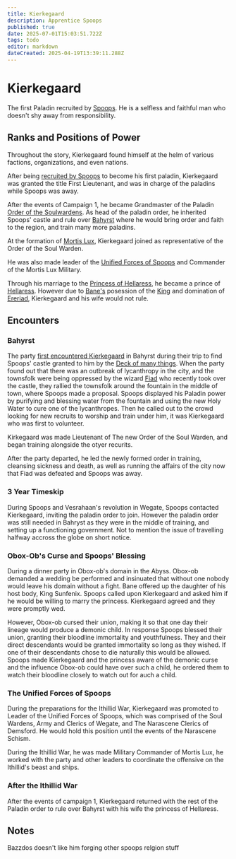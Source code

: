 ```yaml
---
title: Kierkegaard
description: Apprentice Spoops 
published: true
date: 2025-07-01T15:03:51.722Z
tags: todo
editor: markdown
dateCreated: 2025-04-19T13:39:11.288Z
---
```


# Kierkegaard
The first Paladin recruited by [Spoops](/characters/spoops). He is a selfless and faithful man who doesn't shy away from responsibility. 


## Ranks and Positions of Power
Throughout the story, Kierkegaard found himself at the helm of various factions, organizations, and even nations. 

After being [recruited by Spoops](/Events/the-ice-castle-of-bahyrst) to become his first paladin, Kierkegaard was granted the title First Lieutenant, and was in charge of the paladins while Spoops was away.

After the events of Campaign 1, he became Grandmaster of the Paladin [Order of the Soulwardens](/organizations/soulwardens). As head of the paladin order, he inherited Spoops' castle and rule over [Bahyrst](/locations/Mardun/Bahyrst) where he would bring order and faith to the region, and train many more paladins.

At the formation of [Mortis Lux](/organizations/mortis-lux), Kierkegaard joined as representative of the Order of the Soul Warden. 

He was also made leader of the [Unified Forces of Spoops](/organizations/unified-forces-of-spoops) and Commander of the Mortis Lux Military.

Through his marriage to the [Princess of Hellaress](/characters/vilra-sunfenix), he became a prince of [Hellaress](/locations/Ereriad/Hellaress). However due to [Bane's](/characters/bane) posession of the [King](/characters/king-sunfenix) and domination of [Ereriad](/locations/Ereriad), Kierkegaard and his wife would not rule.



## Encounters

### Bahyrst
The party [first encountered Kierkegaard](/Events/the-ice-castle-of-bahyrst) in Bahyrst during their trip to find Spoops' castle granted to him by the [Deck of many things](/items/Deck_Of_Many_Things). 
When the party found out that there was an outbreak of lycanthropy in the city, and the townsfolk were being oppressed by the wizard [Fiad](/characters/fiad) who recently took over the castle, they rallied the townsfolk around the fountain in the middle of town, where Spoops made a proposal. Spoops displayed his Paladin power by purifying and blessing water from the fountain and using the new Holy Water to cure one of the lycanthropes. Then he called out to the crowd looking for new recruits to worship and train under him, it was Kierkegaard who was first to volunteer.

Kirkegaard was made Lieutenant of The new Order of the Soul Warden, and began training alongside the otyer recurits.

After the party departed, he led the newly formed order in training, cleansing sickness and death, as well as running the affairs of the city now that Fiad was defeated and Spoops was away. 

### 3 Year Timeskip
During Spoops and Vesrahaan's revolution in Wegate, Spoops contacted Kierkegaard, inviting the paladin order to join. However the paladin order was still needed in Bahryst as they were in the middle of training, and setting up a functioning government. Not to mention the issue of travelling halfway accross the globe on short notice.

### Obox-Ob's Curse and Spoops' Blessing
During a dinner party in Obox-ob's domain in the Abyss. Obox-ob demanded a wedding be performed and insinuated that without one nobody would leave his domain without a fight. Bane offered up the daughter of his host body, King Sunfenix. Spoops called upon Kierkegaard and asked him if he would be willing to marry the princess. Kierkegaard agreed and they were promptly wed. 

However, Obox-ob cursed their union, making it so that one day their lineage would produce a demonic child. In response Spoops blessed their union, granting their bloodline immortality and youthfulness. They and their direct descendants would be granted immortality so long as they wished. If one of their descendants chose to die naturally this would be allowed. Spoops made Kierkegaard and the princess aware of the demonic curse and the influence Obox-ob could have over such a child, he ordered them to watch their bloodline closely to watch out for auch a child.

### The Unified Forces of Spoops
During the preparations for the Ithillid War, Kierkegaard was promoted to Leader of the Unified Forces of Spoops, which was comprised of the Soul Wardens, Army and Clerics of Wegate, and The Narascene Clerics of Demsford. He would hold this position until the events of the Narascene Schism. 

During the Ithillid War, he was made Military Commander of Mortis Lux, he worked with the party and other leaders to coordinate the offensive on the Ithillid's beast and ships.

### After the Ithillid War

After the events of campaign 1, Kierkegaard returned with the rest of the Paladin order to rule over Bahyrst with his wife the princess of Hellaress. 




## Notes
Bazzdos doesn't like him forging
other spoops relgion stuff